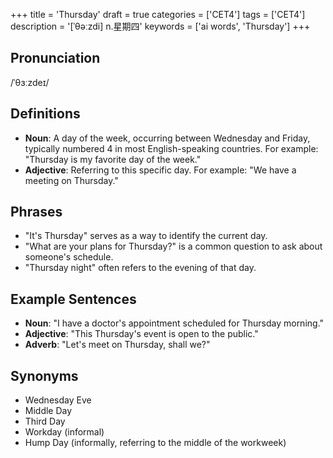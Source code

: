 +++
title = 'Thursday'
draft = true
categories = ['CET4']
tags = ['CET4']
description = '[ˈθəːzdi] n.星期四'
keywords = ['ai words', 'Thursday']
+++

## Pronunciation
/ˈθɜːzdeɪ/

## Definitions
- **Noun**: A day of the week, occurring between Wednesday and Friday, typically numbered 4 in most English-speaking countries. For example: "Thursday is my favorite day of the week."
- **Adjective**: Referring to this specific day. For example: "We have a meeting on Thursday."

## Phrases
- "It's Thursday" serves as a way to identify the current day.
- "What are your plans for Thursday?" is a common question to ask about someone's schedule.
- "Thursday night" often refers to the evening of that day.

## Example Sentences
- **Noun**: "I have a doctor's appointment scheduled for Thursday morning."
- **Adjective**: "This Thursday's event is open to the public."
- **Adverb**: "Let's meet on Thursday, shall we?"

## Synonyms
- Wednesday Eve
- Middle Day
- Third Day
- Workday (informal)
- Hump Day (informally, referring to the middle of the workweek)
